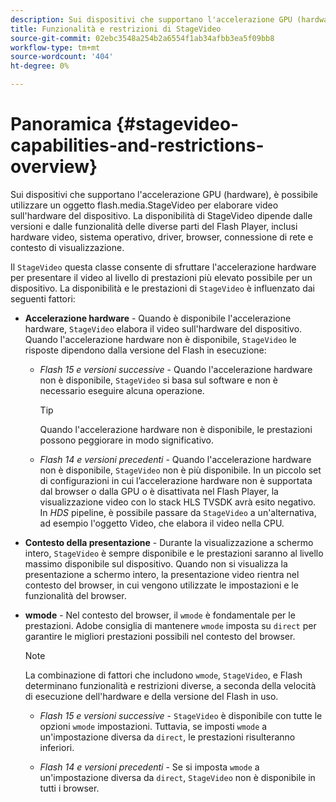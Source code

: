 ```yaml
---
description: Sui dispositivi che supportano l'accelerazione GPU (hardware), è possibile utilizzare un oggetto flash.media.StageVideo per elaborare video sull'hardware del dispositivo. La disponibilità di StageVideo dipende dalle versioni e dalle funzionalità delle diverse parti del Flash Player, inclusi hardware video, sistema operativo, driver, browser, connessione di rete e contesto di visualizzazione.
title: Funzionalità e restrizioni di StageVideo
source-git-commit: 02ebc3548a254b2a6554f1ab34afbb3ea5f09bb8
workflow-type: tm+mt
source-wordcount: '404'
ht-degree: 0%

---
```


# Panoramica {#stagevideo-capabilities-and-restrictions-overview}

Sui dispositivi che supportano l&#39;accelerazione GPU (hardware), è possibile utilizzare un oggetto flash.media.StageVideo per elaborare video sull&#39;hardware del dispositivo. La disponibilità di StageVideo dipende dalle versioni e dalle funzionalità delle diverse parti del Flash Player, inclusi hardware video, sistema operativo, driver, browser, connessione di rete e contesto di visualizzazione.

Il `StageVideo` questa classe consente di sfruttare l&#39;accelerazione hardware per presentare il video al livello di prestazioni più elevato possibile per un dispositivo. La disponibilità e le prestazioni di `StageVideo` è influenzato dai seguenti fattori:

* **Accelerazione hardware** - Quando è disponibile l&#39;accelerazione hardware, `StageVideo` elabora il video sull&#39;hardware del dispositivo. Quando l&#39;accelerazione hardware non è disponibile, `StageVideo` le risposte dipendono dalla versione del Flash in esecuzione:

   * *Flash 15 e versioni successive* - Quando l&#39;accelerazione hardware non è disponibile, `StageVideo` si basa sul software e non è necessario eseguire alcuna operazione.

     >[!TIP]
     >
     >Quando l&#39;accelerazione hardware non è disponibile, le prestazioni possono peggiorare in modo significativo.

   * *Flash 14 e versioni precedenti* - Quando l&#39;accelerazione hardware non è disponibile, `StageVideo` non è più disponibile. In un piccolo set di configurazioni in cui l’accelerazione hardware non è supportata dal browser o dalla GPU o è disattivata nel Flash Player, la visualizzazione video con lo stack HLS TVSDK avrà esito negativo. In *HDS* pipeline, è possibile passare da `StageVideo` a un&#39;alternativa, ad esempio l&#39;oggetto Video, che elabora il video nella CPU.

* **Contesto della presentazione** - Durante la visualizzazione a schermo intero, `StageVideo` è sempre disponibile e le prestazioni saranno al livello massimo disponibile sul dispositivo. Quando non si visualizza la presentazione a schermo intero, la presentazione video rientra nel contesto del browser, in cui vengono utilizzate le impostazioni e le funzionalità del browser.

* **wmode** - Nel contesto del browser, il `wmode` è fondamentale per le prestazioni. Adobe consiglia di mantenere `wmode` imposta su `direct` per garantire le migliori prestazioni possibili nel contesto del browser.

  >[!NOTE]
  >
  >La combinazione di fattori che includono `wmode`, `StageVideo`, e Flash determinano funzionalità e restrizioni diverse, a seconda della velocità di esecuzione dell&#39;hardware e della versione del Flash in uso.

   * *Flash 15 e versioni successive* - `StageVideo` è disponibile con tutte le opzioni `wmode` impostazioni. Tuttavia, se imposti `wmode` a un&#39;impostazione diversa da `direct`, le prestazioni risulteranno inferiori.

   * *Flash 14 e versioni precedenti* - Se si imposta `wmode` a un&#39;impostazione diversa da `direct`, `StageVideo` non è disponibile in tutti i browser.
